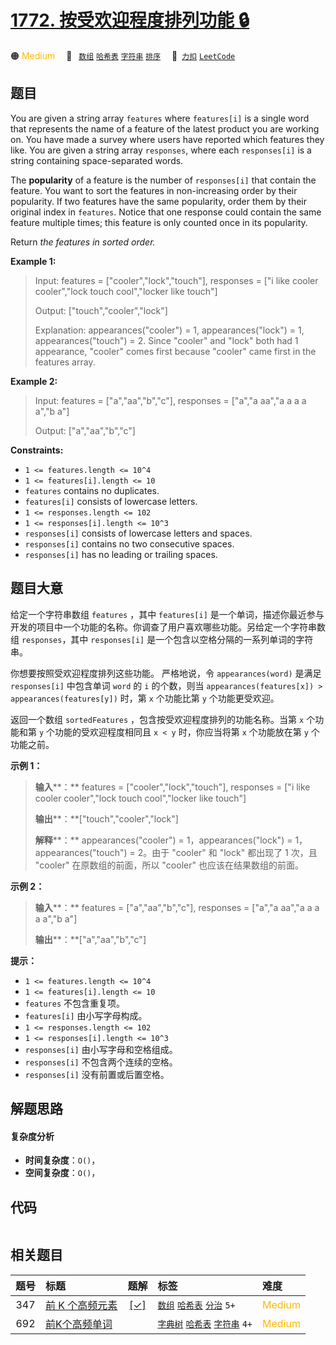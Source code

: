 # [1772. 按受欢迎程度排列功能 🔒](https://2xiao.github.io/leetcode-js/problem/1772.html)

🟠 <font color=#ffb800>Medium</font>&emsp; 🔖&ensp; [`数组`](/tag/array.md) [`哈希表`](/tag/hash-table.md) [`字符串`](/tag/string.md) [`排序`](/tag/sorting.md)&emsp; 🔗&ensp;[`力扣`](https://leetcode.cn/problems/sort-features-by-popularity) [`LeetCode`](https://leetcode.com/problems/sort-features-by-popularity)

## 题目

You are given a string array `features` where `features[i]` is a single word
that represents the name of a feature of the latest product you are working
on. You have made a survey where users have reported which features they like.
You are given a string array `responses`, where each `responses[i]` is a
string containing space-separated words.

The **popularity** of a feature is the number of `responses[i]` that contain
the feature. You want to sort the features in non-increasing order by their
popularity. If two features have the same popularity, order them by their
original index in `features`. Notice that one response could contain the same
feature multiple times; this feature is only counted once in its popularity.

Return _the features in sorted order._



**Example 1:**

> Input: features = ["cooler","lock","touch"], responses = ["i like cooler cooler","lock touch cool","locker like touch"]
> 
> Output: ["touch","cooler","lock"]
> 
> Explanation: appearances("cooler") = 1, appearances("lock") = 1, appearances("touch") = 2. Since "cooler" and "lock" both had 1 appearance, "cooler" comes first because "cooler" came first in the features array.

**Example 2:**

> Input: features = ["a","aa","b","c"], responses = ["a","a aa","a a a a a","b a"]
> 
> Output: ["a","aa","b","c"]

**Constraints:**

  * `1 <= features.length <= 10^4`
  * `1 <= features[i].length <= 10`
  * `features` contains no duplicates.
  * `features[i]` consists of lowercase letters.
  * `1 <= responses.length <= 102`
  * `1 <= responses[i].length <= 10^3`
  * `responses[i]` consists of lowercase letters and spaces.
  * `responses[i]` contains no two consecutive spaces.
  * `responses[i]` has no leading or trailing spaces.


## 题目大意

给定一个字符串数组 `features` ，其中 `features[i]`
是一个单词，描述你最近参与开发的项目中一个功能的名称。你调查了用户喜欢哪些功能。另给定一个字符串数组 `responses`，其中
`responses[i]` 是一个包含以空格分隔的一系列单词的字符串。

你想要按照受欢迎程度排列这些功能。 严格地说，令 `appearances(word)` 是满足 `responses[i]` 中包含单词 `word` 的
`i` 的个数，则当 `appearances(features[x]) > appearances(features[y])` 时，第 `x` 个功能比第
`y` 个功能更受欢迎。

返回一个数组 `sortedFeatures` ，包含按受欢迎程度排列的功能名称。当第 `x` 个功能和第 `y` 个功能的受欢迎程度相同且 `x < y`
时，你应当将第 `x` 个功能放在第 `y` 个功能之前。

**示例 1：**

> 
> 
> 
> 
> 
> **输入****：** features = ["cooler","lock","touch"], responses = ["i like cooler cooler","lock touch cool","locker like touch"]
> 
> **输出****：**["touch","cooler","lock"]
> 
> **解释****：** appearances("cooler") = 1，appearances("lock") = 1，appearances("touch") = 2。由于 "cooler" 和 "lock" 都出现了 1 次，且 "cooler" 在原数组的前面，所以 "cooler" 也应该在结果数组的前面。
> 
> 

**示例 2：**

> 
> 
> 
> 
> 
> **输入****：** features = ["a","aa","b","c"], responses = ["a","a aa","a a a a a","b a"]
> 
> **输出****：**["a","aa","b","c"]
> 
> 

**提示：**

  * `1 <= features.length <= 10^4`
  * `1 <= features[i].length <= 10`
  * `features` 不包含重复项。
  * `features[i]` 由小写字母构成。
  * `1 <= responses.length <= 102`
  * `1 <= responses[i].length <= 10^3`
  * `responses[i]` 由小写字母和空格组成。
  * `responses[i]` 不包含两个连续的空格。
  * `responses[i]` 没有前置或后置空格。


## 解题思路

#### 复杂度分析

- **时间复杂度**：`O()`，
- **空间复杂度**：`O()`，

## 代码

```javascript

```

## 相关题目

<!-- prettier-ignore -->
| 题号 | 标题 | 题解 | 标签 | 难度 |
| :------: | :------ | :------: | :------ | :------ |
| 347 | [前 K 个高频元素](https://leetcode.com/problems/top-k-frequent-elements) | [[✓]](/problem/0347.md) |  [`数组`](/tag/array.md) [`哈希表`](/tag/hash-table.md) [`分治`](/tag/divide-and-conquer.md) `5+` | <font color=#ffb800>Medium</font> |
| 692 | [前K个高频单词](https://leetcode.com/problems/top-k-frequent-words) |  |  [`字典树`](/tag/trie.md) [`哈希表`](/tag/hash-table.md) [`字符串`](/tag/string.md) `4+` | <font color=#ffb800>Medium</font> |